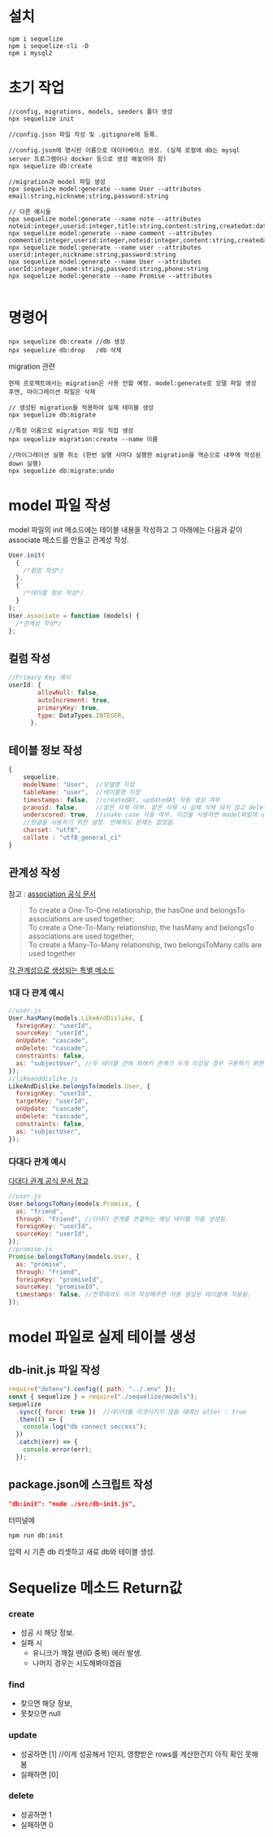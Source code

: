 # 설치

```terminal
npm i sequelize
npm i sequelize-cli -D
npm i mysql2
```

# 초기 작업

```terminal
//config, migrations, models, seeders 폴더 생성
npx sequelize init

//config.json 파일 작성 및 .gitignore에 등록.

//config.json에 명시된 이름으로 데이터베이스 생성. (실제 로컬에 db는 mysql server 프로그램이나 docker 등으로 생성 해놓아야 함)
npx sequelize db:create

//migration과 model 파일 생성
npx sequelize model:generate --name User --attributes email:string,nickname:string,password:string

// 다른 예시들
npx sequelize model:generate --name note --attributes noteid:integer,userid:integer,title:string,content:string,createdat:date,like:integer
npx sequelize model:generate --name comment --attributes commentid:integer,userid:integer,noteid:integer,content:string,createdat:date
npx sequelize model:generate --name user --attributes userid:integer,nickname:string,password:string
npx sequelize model:generate --name User --attributes userId:integer,name:string,password:string,phone:string
npx sequelize model:generate --name Promise --attributes


```

# 명령어

```terminal
npx sequelize db:create //db 생성
npx sequelize db:drop   /db 삭제

```

migration 관련

`현재 프로젝트에서는 migration은 사용 안할 예정. model:generate로 모델 파일 생성 후엔, 마이그레이션 파일은 삭제`

```terminal
// 생성된 migration들 적용하여 실제 테이블 생성
npx sequelize db:migrate

//특정 이름으로 migration 파일 직접 생성
npx sequelize migration:create --name 이름

//마이그레이션 실행 취소 (한번 실행 시마다 실행한 migration을 역순으로 내부에 작성된 down 실행)
npx sequelize db:migrate:undo
```

# model 파일 작성

model 파일의 init 메소드에는 테이블 내용을 작성하고
그 아래에는 다음과 같이 associate 메소드를 만들고 관계성 작성.

```javascript
User.init(
  {
    /*컬럼 작성*/
  },
  {
    /*테이블 정보 작성*/
  }
);
User.associate = function (models) {
  /*관계성 작성*/
};
```

## 컬럼 작성

```javascript
//Primary Key 예시
userId: {
        allowNull: false,
        autoIncrement: true,
        primaryKey: true,
        type: DataTypes.INTEGER,
      },
```

## 테이블 정보 작성

```javascript
{
    sequelize,
    modelName: "User",  //모델명 지정
    tableName: "user",  //테이블명 지정
    timestamps: false,  //createdAt, updatedAt 자동 생성 여부
    pranoid: false,     //얕은 삭제 여부. 얕은 삭제 시 실제 삭제 되지 않고 deleteAt 에 삭제 시간 찍힘.
    underscored: true,  //snake case 사용 여부. 이것을 사용하면 model파일에 userId 이렇게 컬럼을 작성해도 DB에 user_id로 작성됨. 또한, 쿼리함수에서는 그대로 userId로 접근해도 오류가 나지 않음. 오히려 user_id : userId 이런 식으로 작성하면 오류남.
    //한글을 사용하기 위한 설정. 안해줘도 문제는 없었음.
    charset: "utf8",
    collate : "utf8_general_ci"
}
```

## 관계성 작성

참고 : [association 공식 문서](https://sequelize.org/docs/v6/core-concepts/assocs/#creating-the-standard-relationships)

> To create a One-To-One relationship, the hasOne and belongsTo associations are used together; <br>
> To create a One-To-Many relationship, the hasMany and belongsTo associations are used together; <br>
> To create a Many-To-Many relationship, two belongsToMany calls are used together

[각 관계성으로 생성되는 특별 메소드](https://sequelize.org/docs/v6/core-concepts/assocs/#special-methodsmixins-added-to-instances)


### 1대 다 관계 예시

```javascript
//user.js
User.hasMany(models.LikeAndDislike, {
  foreignKey: "userId",
  sourceKey: "userId",
  onUpdate: "cascade",
  onDelete: "cascade",
  constraints: false,
  as: "subjectUser", //두 테이블 간에 외래키 관계가 두개 이상일 경우 구분하기 위한 명칭.
});
//likeanddislike.js
LikeAndDislike.belongsTo(models.User, {
  foreignKey: "userId",
  targetKey: "userId",
  onUpdate: "cascade",
  onDelete: "cascade",
  constraints: false,
  as: "subjectUser",
});
```

### 다대다 관계 예시

[다대다 관계 공식 문서 참고](https://sequelize.org/docs/v6/advanced-association-concepts/advanced-many-to-many/)


```javascript
//user.js
User.belongsToMany(models.Promise, {
  as: "friend",
  through: "Friend", //다대다 관계를 연결하는 해당 테이블 자동 생성됨.
  foreignKey: "userId",
  sourceKey: "userId",
});
//promise.js
Promise.belongsToMany(models.User, {
  as: "promise",
  through: "Friend",
  foreignKey: "promiseId",
  sourceKey: "promiseId",
  timestamps: false, //한쪽에라도 이거 작성해주면 자동 생성된 테이블에 적용됨.
});
```

# model 파일로 실제 테이블 생성

## db-init.js 파일 작성

```javascript
require("dotenv").config({ path: "../.env" });
const { sequelize } = require("./sequelize/models");
sequelize
  .sync({ force: true })  //데이터를 리셋시키지 않을 때에는 alter : true
  .then(() => {
    console.log("db connect seccess");
  })
  .catch((err) => {
    console.error(err);
  });
```

## package.json에 스크립트 작성

```json
"db:init": "node ./src/db-init.js",
```

터미널에

```terminal
npm run db:init
```

입력 시 기존 db 리셋하고 새로 db와 테이블 생성.

# Sequelize 메소드 Return값

### create

- 성공 시 해당 정보.
- 실패 시
  - 유니크가 깨질 땐(ID 중복) 에러 발생.
  - 나머지 경우는 시도해봐야겠음

### find

- 찾으면 해당 정보,
- 못찾으면 null

### update

- 성공하면 [1] //이게 성공해서 1인지, 영향받은 rows를 계산한건지 아직 확인 못해봄
- 실패하면 [0]

### delete

- 성공하면 1
- 실패하면 0
